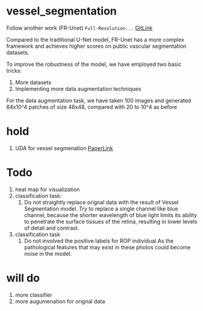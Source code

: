 # vessel_segmentation 
 Follow another work  (FR-Unet) `Full-Resolution...` [GitLink](https://github.com/lseventeen/FR-UNet)

Compared to the traditional U-Net model, FR-Unet has a more complex framework and achieves higher scores on public vascular segmentation datasets.

To improve the robustness of the model, we have employed two basic tricks:
1. More datasets
2. Implementing more data augmentation techniques

For the data augmentation task, we have taken 100 images and generated 64x10^4 patches of size 48x48, compared with 20 to 10^4 as before
# hold
1. UDA for vessel segmenation [PaperLink](https://arxiv.org/abs/2205.00858https://arxiv.org/abs/2205.00858)
# Todo
1. heat map for visualization
2. classification task:
   1.  Do not straightly replace orignal data with the result of Vessel Segmentation model. Try to replace a single channel like blue channel, because the shorter wavelength of blue light limits its ability to penetrate the surface tissues of the retina, resulting in lower levels of detail and contrast.
3. classification task
    1. Do not involved the positive labels for ROP individual.As the pathological features that may exist in these photos could become noise in the model.
# will do
1. more classifier 
2. more augumenation for orignal data